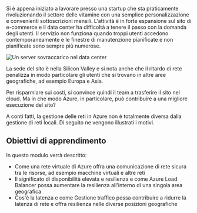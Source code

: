 Si è appena iniziato a lavorare presso una startup che sta praticamente rivoluzionando il settore delle vitamine con una semplice personalizzazione e convenienti sottoscrizioni mensili. L'attività è in forte espansione sul sito di e-commerce e il data center ha difficoltà a tenere il passo con la domanda degli utenti. Il servizio non funziona quando troppi utenti accedono contemporaneamente e le finestre di manutenzione pianificate e non pianificate sono sempre più numerose.

![Un server sovraccarico nel data center](../media/1-heading.png)

La sede del sito è nella Silicon Valley e si nota anche che il ritardo di rete penalizza in modo particolare gli utenti che si trovano in altre aree geografiche, ad esempio Europa e Asia. 

Per risparmiare sui costi, si convince quindi il team a trasferire il sito nel cloud. Ma in che modo Azure, in particolare, può contribuire a una migliore esecuzione del sito?

A conti fatti, la gestione delle reti in Azure non è totalmente diversa dalla gestione di reti locali. Di seguito ne vengono illustrati i motivi.

## <a name="learning-objectives"></a>Obiettivi di apprendimento

In questo modulo verrà descritto:

- Come una rete virtuale di Azure offra una comunicazione di rete sicura tra le risorse, ad esempio macchine virtuali e altre reti
- Il significato di disponibilità elevata e resilienza e come Azure Load Balancer possa aumentare la resilienza all'interno di una singola area geografica
- Cos'è la latenza e come Gestione traffico possa contribuire a ridurre la latenza di rete e offra resilienza nelle diverse posizioni geografiche
